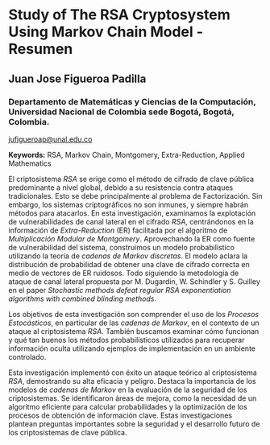 # Study of The RSA Cryptosystem Using Markov Chain Model - Resumen

## Juan Jose Figueroa Padilla

### Departamento de Matemáticas y Ciencias de la Computación, Universidad Nacional de Colombia sede Bogotá, Bogotá, Colombia.
[jufigueroap@unal.edu.co](mailto:jufigueroap@unal.edu.co)

**Keywords:** RSA, Markov Chain, Montgomery, Extra-Reduction, Applied Mathematics

El criptosistema *RSA* se erige como el método de cifrado de clave pública predominante a nivel global, debido a su resistencia contra ataques tradicionales. Esto se debe principalmente al problema de Factorización. Sin embargo, los sistemas criptográficos no son inmunes, y siempre habrán métodos para atacarlos. En esta investigación, examinamos la explotación de vulnerabilidades de canal lateral en el cifrado *RSA*, centrándonos en la información de *Extra-Reduction* (ER) facilitada por el algoritmo de *Multiplicación Modular de Montgomery*. Aprovechando la ER como fuente de vulnerabilidad del sistema, construimos un modelo probabilístico utilizando la teoría de *cadenas de Markov discretas*. El modelo aclara la distribución de probabilidad de obtener una clave de cifrado correcta en medio de vectores de ER ruidosos. Todo siguiendo la metodología de ataque de canal lateral propuesta por M. Dugardin, W. Schindler y S. Guilley en el paper *Stochastic methods defeat regular RSA exponentiation algorithms with combined blinding methods*.

Los objetivos de esta investigación son comprender el uso de los *Procesos Estocásticos*, en particular de las *cadenas de Markov*, en el contexto de un ataque al criptosistema *RSA*. También buscamos examinar cómo funcionan y qué tan buenos los métodos probabilísticos utilizados para recuperar información oculta utilizando ejemplos de implementación en un ambiente controlado.

Esta investigación implementó con éxito un ataque teórico al criptosistema *RSA*, demostrando su alta eficacia y peligro. Destaca la importancia de los modelos de *cadenas de Markov* en la evaluación de la seguridad de los criptosistemas. Se identificaron áreas de mejora, como la necesidad de un algoritmo eficiente para calcular probabilidades y la optimización de los procesos de obtención de información clave. Estas investigaciones plantean preguntas importantes sobre la seguridad y el desarrollo futuro de los criptosistemas de clave pública.
